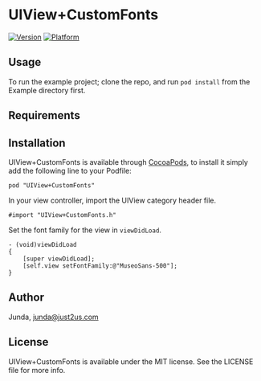 # UIView+CustomFonts

[![Version](http://cocoapod-badges.herokuapp.com/v/UIView+CustomFonts/badge.png)](http://cocoadocs.org/docsets/UIView+CustomFonts)
[![Platform](http://cocoapod-badges.herokuapp.com/p/UIView+CustomFonts/badge.png)](http://cocoadocs.org/docsets/UIView+CustomFonts)

## Usage

To run the example project; clone the repo, and run `pod install` from the Example directory first.

## Requirements

## Installation

UIView+CustomFonts is available through [CocoaPods](http://cocoapods.org), to install
it simply add the following line to your Podfile:

    pod "UIView+CustomFonts"

In your view controller, import the UIView category header file.

    #import "UIView+CustomFonts.h"

Set the font family for the view in `viewDidLoad`.

    - (void)viewDidLoad
    {
        [super viewDidLoad];
        [self.view setFontFamily:@"MuseoSans-500"];
    }

## Author

Junda, junda@just2us.com

## License

UIView+CustomFonts is available under the MIT license. See the LICENSE file for more info.

